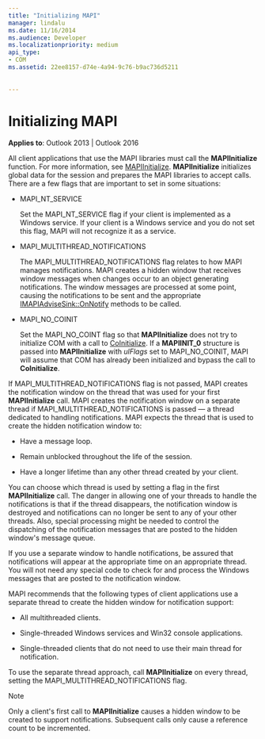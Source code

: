 ```yaml
---
title: "Initializing MAPI"
manager: lindalu
ms.date: 11/16/2014
ms.audience: Developer
ms.localizationpriority: medium
api_type:
- COM
ms.assetid: 22ee8157-d74e-4a94-9c76-b9ac736d5211
 
 
---
```


# Initializing MAPI

  
  
**Applies to**: Outlook 2013 | Outlook 2016 
  
All client applications that use the MAPI libraries must call the **MAPIInitialize** function. For more information, see [MAPIInitialize](mapiinitialize.md). **MAPIInitialize** initializes global data for the session and prepares the MAPI libraries to accept calls. There are a few flags that are important to set in some situations: 
  
- MAPI_NT_SERVICE
    
    Set the MAPI_NT_SERVICE flag if your client is implemented as a Windows service. If your client is a Windows service and you do not set this flag, MAPI will not recognize it as a service. 
    
- MAPI_MULTITHREAD_NOTIFICATIONS
    
    The MAPI_MULTITHREAD_NOTIFICATIONS flag relates to how MAPI manages notifications. MAPI creates a hidden window that receives window messages when changes occur to an object generating notifications. The window messages are processed at some point, causing the notifications to be sent and the appropriate [IMAPIAdviseSink::OnNotify](imapiadvisesink-onnotify.md) methods to be called. 
    
- MAPI_NO_COINIT
    
    Set the MAPI_NO_COINT flag so that **MAPIInitialize** does not try to initialize COM with a call to [CoInitialize](https://msdn.microsoft.com/library/ms886303.aspx). If a **MAPIINIT_0** structure is passed into **MAPIInitialize** with  _ulFlags_ set to MAPI_NO_COINIT, MAPI will assume that COM has already been initialized and bypass the call to **CoInitialize**.
    
If MAPI_MULTITHREAD_NOTIFICATIONS flag is not passed, MAPI creates the notification window on the thread that was used for your first **MAPIInitialize** call. MAPI creates the notification window on a separate thread if MAPI_MULTITHREAD_NOTIFICATIONS is passed — a thread dedicated to handling notifications. MAPI expects the thread that is used to create the hidden notification window to: 
  
- Have a message loop.
    
- Remain unblocked throughout the life of the session.
    
- Have a longer lifetime than any other thread created by your client. 
    
You can choose which thread is used by setting a flag in the first **MAPIInitialize** call. The danger in allowing one of your threads to handle the notifications is that if the thread disappears, the notification window is destroyed and notifications can no longer be sent to any of your other threads. Also, special processing might be needed to control the dispatching of the notification messages that are posted to the hidden window's message queue. 
  
If you use a separate window to handle notifications, be assured that notifications will appear at the appropriate time on an appropriate thread. You will not need any special code to check for and process the Windows messages that are posted to the notification window. 
  
MAPI recommends that the following types of client applications use a separate thread to create the hidden window for notification support:
  
- All multithreaded clients.
    
- Single-threaded Windows services and Win32 console applications.
    
- Single-threaded clients that do not need to use their main thread for notification.
    
To use the separate thread approach, call **MAPIInitialize** on every thread, setting the MAPI_MULTITHREAD_NOTIFICATIONS flag. 
  
> [!NOTE]
> Only a client's first call to **MAPIInitialize** causes a hidden window to be created to support notifications. Subsequent calls only cause a reference count to be incremented. 
  

